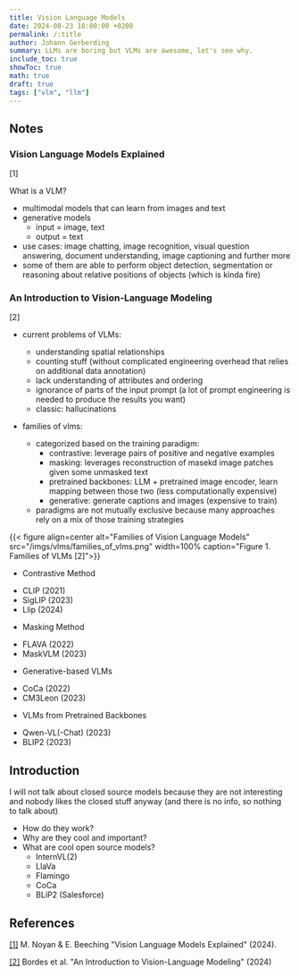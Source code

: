 ```yaml
---
title: Vision Language Models 
date: 2024-08-23 10:00:00 +0200
permalink: /:title
author: Johann Gerberding
summary: LLMs are boring but VLMs are awesome, let's see why. 
include_toc: true
showToc: true
math: true
draft: true 
tags: ["vlm", "llm"]
---
```



## Notes 

### Vision Language Models Explained 
[1]

What is a VLM? 
* multimodal models that can learn from images and text 
* generative models
    - input = image, text 
    - output = text
* use cases: image chatting, image recognition, visual question answering, document understanding, image captioning and further more
* some of them are able to perform object detection, segmentation or reasoning about relative positions of objects (which is kinda fire)

### An Introduction to Vision-Language Modeling 
[2]

* current problems of VLMs: 
    - understanding spatial relationships
    - counting stuff (without complicated engineering overhead that relies on additional data annotation)
    - lack understanding of attributes and ordering
    - ignorance of parts of the input prompt (a lot of prompt engineering is needed to produce the results you want)
    - classic: hallucinations 

* families of vlms: 
    - categorized based on the training paradigm:
        - contrastive: leverage pairs of positive and negative examples 
        - masking: leverages reconstruction of masekd image patches given some unmasked text  
        - pretrained backbones: LLM + pretrained image encoder, learn mapping between those two (less computationally expensive) 
        - generative: generate captions and images (expensive to train)
    - paradigms are not mutually exclusive because many approaches rely on a mix of those training strategies 

{{< figure align=center alt="Families of Vision Language Models" src="/imgs/vlms/families_of_vlms.png" width=100% caption="Figure 1. Families of VLMs [2]">}}

* Contrastive Method 

- CLIP (2021)
- SigLIP (2023)
- Llip (2024) 

* Masking Method 

- FLAVA (2022) 
- MaskVLM (2023)

* Generative-based VLMs 

- CoCa (2022)
- CM3Leon (2023)

* VLMs from Pretrained Backbones 

- Qwen-VL(-Chat) (2023)
- BLIP2 (2023)



## Introduction  

I will not talk about closed source models because they are not interesting and nobody likes the closed stuff anyway (and there is no info, so nothing to talk about)


* How do they work? 
* Why are they cool and important?
* What are cool open source models? 
    - InternVL(2)
    - LlaVa
    - Flamingo
    - CoCa
    - BLiP2 (Salesforce)

<p align="justify">
</p>

## References 

<a name="references"></a>

[[1]](https://huggingface.co/blog/vlms) M. Noyan & E. Beeching "Vision Language Models Explained" (2024).

[[2]](https://arxiv.org/pdf/2405.17247) Bordes et al. "An Introduction to Vision-Language Modeling" (2024) 
